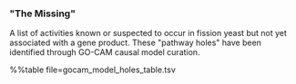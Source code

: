 ### "The Missing"

A list of activities known or suspected to occur in fission yeast but
not yet associated with a gene product.  These "pathway holes" have
been identified through GO-CAM causal model curation.

%%table file=gocam_model_holes_table.tsv
